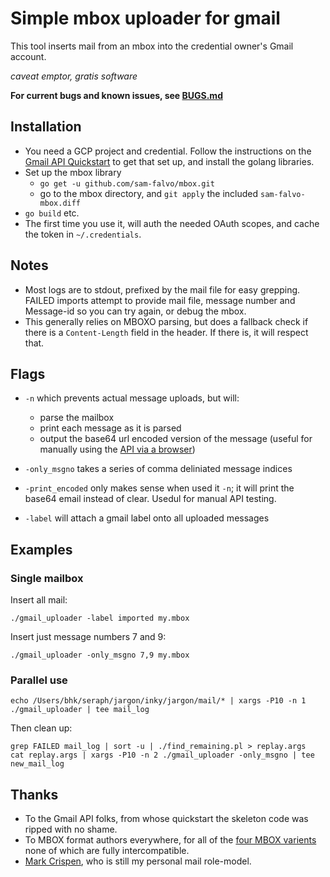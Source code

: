 # Simple mbox uploader for gmail

This tool inserts mail from an mbox into the credential owner's Gmail account.

*caveat emptor, gratis software*

**For current bugs and known issues, see [BUGS.md](BUGS.md)**

## Installation

* You need a GCP project and credential. Follow the instructions on the [Gmail API Quickstart](https://developers.google.com/gmail/api/quickstart/go) to get that set up, and install the golang libraries.
* Set up the mbox library
  * `go get -u github.com/sam-falvo/mbox.git`
  * go to the mbox directory, and `git apply` the included `sam-falvo-mbox.diff`
* `go build` etc.
* The first time you use it, will auth the needed OAuth scopes, and cache the token in `~/.credentials`.

## Notes

* Most logs are to stdout, prefixed by the mail file for easy grepping. FAILED imports attempt to provide mail file, message number and Message-id so you can try again, or debug the mbox.
* This generally relies on MBOXO parsing, but does a fallback check if there is a `Content-Length` field in the header. If there is, it will respect that.

## Flags

* `-n` which prevents actual message uploads, but will:

  * parse the mailbox
  * print each message as it is parsed
  * output the base64 url encoded version of the message (useful for manually using the [API via a browser](https://developers.google.com/gmail/api/v1/reference/users/messages/import))

* `-only_msgno` takes a series of comma deliniated message indices

* `-print_encoded` only makes sense when used it `-n`; it will print the base64 email instead of clear. Usedul for manual API testing.

* `-label` will attach a gmail label onto all uploaded messages

## Examples

### Single mailbox

Insert all mail:

```
./gmail_uploader -label imported my.mbox
```

Insert just message numbers 7 and 9:

```
./gmail_uploader -only_msgno 7,9 my.mbox
```

### Parallel use

```
echo /Users/bhk/seraph/jargon/inky/jargon/mail/* | xargs -P10 -n 1 ./gmail_uploader | tee mail_log
```

Then clean up:

```
grep FAILED mail_log | sort -u | ./find_remaining.pl > replay.args
cat replay.args | xargs -P10 -n 2 ./gmail_uploader -only_msgno | tee new_mail_log
```

## Thanks

* To the Gmail API folks, from whose quickstart the skeleton code was ripped with no shame.
* To MBOX format authors everywhere, for all of the [four MBOX varients](http://www.digitalpreservation.gov/formats/fdd/fdd000383.shtml) none of which are fully intercompatible.
* [Mark Crispen](https://en.wikipedia.org/wiki/Mark_Crispin), who is still my personal mail role-model.
